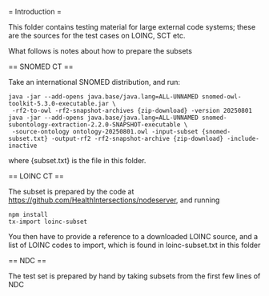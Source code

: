 = Introduction =

This folder contains testing material for large external code systems;
these are the sources for the test cases on LOINC, SCT etc.

What follows is notes about how to prepare the subsets

== SNOMED CT ==

Take an international SNOMED distribution, and run:

```
java -jar --add-opens java.base/java.lang=ALL-UNNAMED snomed-owl-toolkit-5.3.0-executable.jar \
 -rf2-to-owl -rf2-snapshot-archives {zip-download} -version 20250801
java -jar --add-opens java.base/java.lang=ALL-UNNAMED snomed-subontology-extraction-2.2.0-SNAPSHOT-executable \
 -source-ontology ontology-20250801.owl -input-subset {snomed-subset.txt} -output-rf2 -rf2-snapshot-archive {zip-download} -include-inactive
```

where {subset.txt} is the file in this folder.

== LOINC CT ==

The subset is prepared by the code at https://github.com/HealthIntersections/nodeserver,
and running

```
npm install
tx-import loinc-subset
```

You then have to provide a reference to a downloaded LOINC source, 
and a list of LOINC codes to import, which is found in
loinc-subset.txt in this folder

== NDC ==

The test set is prepared by hand by taking subsets
from the first few lines of NDC

